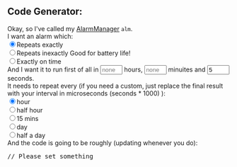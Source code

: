 <h2>Code Generator:</h2>
<div id="tool">
Okay, so I've called my <a href="http://developer.android.com/reference/android/app/AlarmManager.html">AlarmManager</a> <code>alm</code>.<br/>
I want an alarm which:<br/>
<input type="radio" checked id="repeat" name="repeat"/><label for="repeat">Repeats exactly</label><br/>
<input type="radio" id="repeat_in" name="repeat"/><label for="repeat_in">Repeats inexactly <span class="label success" title="Use this if you need to repeat operations and it is not absolutely crucial for those to run on time (for example, weather)">Good for battery life!</span></label><br/>
<input type="radio" id="once" name="repeat"/><label for="once">Exactly on time</label><br/>
And I want it to run first of all in <input placeholder="none" style="width:50px" id="hours"/> hours, <input id="mins" style="width:50px" placeholder="none"/> minuites and <input id="secs" value="5" placeholder="none" style="width:50px"/> seconds.<br/>
<div id="repeatopts">
It needs to repeat every (if you need a custom, just replace the final result with your interval in microseconds (seconds * 1000) ):<br/>
<input type="radio" checked id="in_hour" name="in"/><label for="in_hour">hour</label><br/>
<input type="radio" id="in_hhour" name="in"/><label for="in_hhour">half hour</label><br/>
<input type="radio" id="in_15" name="in"/><label for="in_15">15 mins</label><br/>
<input type="radio" id="in_day" name="in"/><label for="in_day">day</label><br/>
<input type="radio" id="in_hday" name="in"/><label for="in_hday">half a day</label><br/>
</div>
And the code is going to be roughly (updating whenever you do):
<pre id="thecode">
// Please set something
</pre>
</div>
</div>
